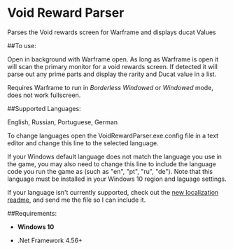 # Void Reward Parser
Parses the Void rewards screen for Warframe and displays ducat Values

##To use:

Open in background with Warframe open. As long as Warframe is open it will scan the primary monitor for a void rewards screen.
If detected it will parse out any prime parts and display the rarity and Ducat value in a list.

Requires Warframe to run in *Borderless Windowed* or *Windowed* mode, does not work fullscreen.

##Supported Languages:

English, Russian, Portuguese, German

To change languages open the VoidRewardParser.exe.config file in a text editor and change this line to the selected language.

<add key="Language" value="English"/>

If your Windows default language does not match the language you use in the game, you may also need to change this line to include the language code you run the game as (such as "en", "pt", "ru", "de"). Note that this language must be installed in your Windows 10 region and laguage settings.

<add key="LanguageCode" value="en"/>

If your language isn't currently supported, check out the [new localization readme](https://github.com/Xeio/VoidRewardParser/tree/master/VoidRewardParser/Localization), and send me the file so I can include it.

##Requirements:

* **Windows 10**

* .Net Framework 4.56+